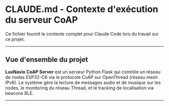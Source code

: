 # CLAUDE.md - Contexte d'exécution du serveur CoAP

Ce fichier fournit le contexte complet pour Claude Code lors du travail sur ce projet.

---

## Vue d'ensemble du projet

**LuxNavix CoAP Server** est un serveur Python Flask qui contrôle un réseau de nodes ESP32-C6 via le protocole CoAP sur OpenThread (réseau mesh IPv6). Le système gère la lecture de messages audio et de musique sur les nodes, le monitoring du réseau Thread, et le tracking de localisation via beacons BLE.

---

